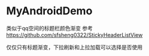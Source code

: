 # MyAndroidDemo
类似于qq空间的标题栏颜色渐变
参考 https://github.com/sfsheng0322/StickyHeaderListView

仅仅只有标题渐变，下拉刷新和上拉加载可以选择是否使用
